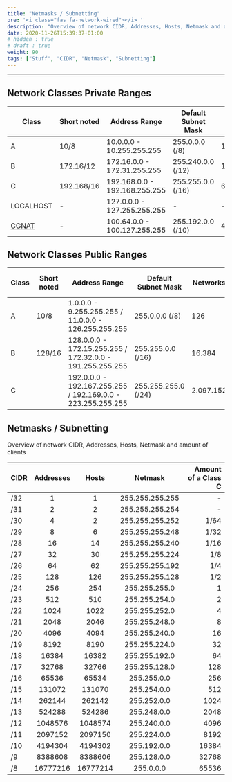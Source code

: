 ```yaml
---
title: "Netmasks / Subnetting"
pre: '<i class="fas fa-network-wired"></i> '
description: "Overview of network CIDR, Addresses, Hosts, Netmask and amount of clients."
date: 2020-11-26T15:39:37+01:00
# hidden : true
# draft : true
weight: 90
tags: ["Stuff", "CIDR", "Netmask", "Subnetting"]
---
```


---

## Network Classes Private Ranges

| Class                                        | Short noted | Address Range                 | Default Subnet Mask | Available Hosts |
| -------------------------------------------- | ----------- | ----------------------------- | ------------------- | --------------- |
| A                                            | 10/8        | 10.0.0.0 - 10.255.255.255     | 255.0.0.0 (/8)      | 16.777.214      |
| B                                            | 172.16/12   | 172.16.0.0 - 172.31.255.255   | 255.240.0.0 (/12)   | 1.048.574       |
| C                                            | 192.168/16  | 192.168.0.0 - 192.168.255.255 | 255.255.0.0 (/16)   | 65.534          |
| LOCALHOST                                    | -           | 127.0.0.0 - 127.255.255.255   | -                   | -               |
| [CGNAT](https://tools.ietf.org/html/rfc6598) | -           | 100.64.0.0 - 100.127.255.255  | 255.192.0.0 (/10)   | 4.194.302       |

## Network Classes Public Ranges

| Class | Short noted | Address Range                                               | Default Subnet Mask | Networks  | Available Hosts Per Network |
| ----- | ----------- | ----------------------------------------------------------- | ------------------- | --------- | --------------------------- |
| A     | 10/8        | 1.0.0.0 - 9.255.255.255 / 11.0.0.0 - 126.255.255.255        | 255.0.0.0 (/8)      | 126       | 16.777.214                  |
| B     | 128/16      | 128.0.0.0 - 172.15.255.255 / 172.32.0.0 - 191.255.255.255   | 255.255.0.0 (/16)   | 16.384    | 65.534                      |
| C     |             | 192.0.0.0 - 192.167.255.255 / 192.169.0.0 - 223.255.255.255 | 255.255.255.0 (/24) | 2.097.152 | 254                         |

## Netmasks / Subnetting

Overview of network CIDR, Addresses, Hosts, Netmask and amount of clients

| CIDR | Addresses |  Hosts   |     Netmask     | Amount of a Class C |
| :--- | :-------: | :------: | :-------------: | ------------------: |
| /32  |     1     |    1     | 255.255.255.255 |                   - |
| /31  |     2     |    2     | 255.255.255.254 |                   - |
| /30  |     4     |    2     | 255.255.255.252 |                1/64 |
| /29  |     8     |    6     | 255.255.255.248 |                1/32 |
| /28  |    16     |    14    | 255.255.255.240 |                1/16 |
| /27  |    32     |    30    | 255.255.255.224 |                 1/8 |
| /26  |    64     |    62    | 255.255.255.192 |                 1/4 |
| /25  |    128    |   126    | 255.255.255.128 |                 1/2 |
| /24  |    256    |   254    |  255.255.255.0  |                   1 |
| /23  |    512    |   510    |  255.255.254.0  |                   2 |
| /22  |   1024    |   1022   |  255.255.252.0  |                   4 |
| /21  |   2048    |   2046   |  255.255.248.0  |                   8 |
| /20  |   4096    |   4094   |  255.255.240.0  |                  16 |
| /19  |   8192    |   8190   |  255.255.224.0  |                  32 |
| /18  |   16384   |  16382   |  255.255.192.0  |                  64 |
| /17  |   32768   |  32766   |  255.255.128.0  |                 128 |
| /16  |   65536   |  65534   |   255.255.0.0   |                 256 |
| /15  |  131072   |  131070  |   255.254.0.0   |                 512 |
| /14  |  262144   |  262142  |   255.252.0.0   |                1024 |
| /13  |  524288   |  524286  |   255.248.0.0   |                2048 |
| /12  |  1048576  | 1048574  |   255.240.0.0   |                4096 |
| /11  |  2097152  | 2097150  |   255.224.0.0   |                8192 |
| /10  |  4194304  | 4194302  |   255.192.0.0   |               16384 |
| /9   |  8388608  | 8388606  |   255.128.0.0   |               32768 |
| /8   | 16777216  | 16777214 |    255.0.0.0    |               65536 |
